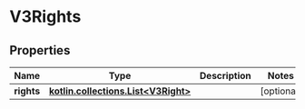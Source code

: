 
# V3Rights

## Properties
Name | Type | Description | Notes
------------ | ------------- | ------------- | -------------
**rights** | [**kotlin.collections.List&lt;V3Right&gt;**](V3Right.md) |  |  [optional]



